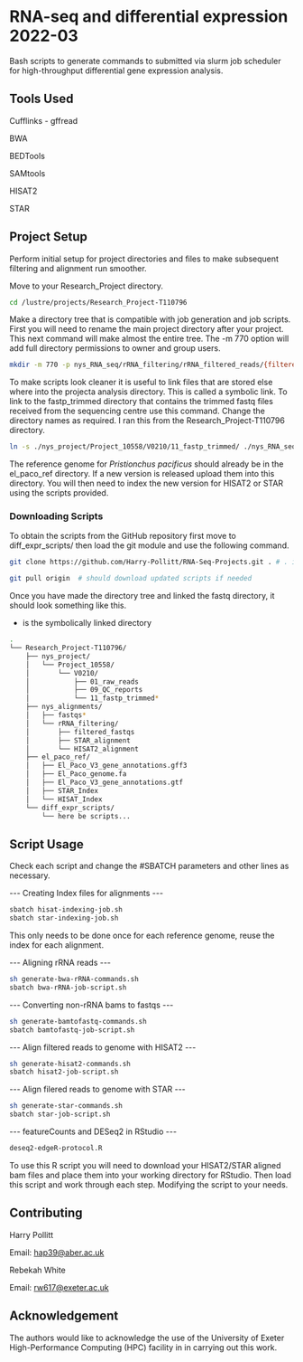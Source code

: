 # RNA-seq and differential expression 2022-03

Bash scripts to generate commands to submitted via slurm job scheduler for high-throughput differential gene expression analysis.

## Tools Used

Cufflinks - gffread

BWA

BEDTools

SAMtools

HISAT2

STAR

## Project Setup

Perform initial setup for project directories and files to make subsequent filtering and alignment run smoother.

Move to your Research_Project directory.

```bash
cd /lustre/projects/Research_Project-T110796
```

Make a directory tree that is compatible with job generation and job scripts. First you will need to rename the 
main project directory after your project.
This next command will make almost the entire tree. The -m 770 option will add full directory permissions to owner and group users.

```bash
mkdir -m 770 -p nys_RNA_seq/rRNA_filtering/rRNA_filtered_reads/{filtered_fastqs,STAR_alignment,HISAT2_alignment}
```

To make scripts look cleaner it is useful to link files that are stored else where into the projecta analysis directory.
This is called a symbolic link. To link to the fastp_trimmed directory that contains the trimmed fastq files received 
from the sequencing centre use this command. Change the directory names as required. I ran this from the Research_Project-T110796 directory.

```bash
ln -s ./nys_project/Project_10558/V0210/11_fastp_trimmed/ ./nys_RNA_seq/fastqs
``` 

The reference genome for *Pristionchus pacificus* should already be in the el_paco_ref directory. If a new version is released upload them
into this directory. You will then need to index the new version for HISAT2 or STAR using the scripts provided.

### Downloading Scripts 
To obtain the scripts from the GitHub repository first move to diff_expr_scripts/ then load the git module and use the following command.

```bash
git clone https://github.com/Harry-Pollitt/RNA-Seq-Projects.git . # . is current working directory 

git pull origin  # should download updated scripts if needed
```



Once you have made the directory tree and linked the fastq directory, it should look something like this.
* is the symbolically linked directory

```bash
.
└── Research_Project-T110796/
    ├── nys_project/
    │   └── Project_10558/
    │       └── V0210/
    │           ├── 01_raw_reads
    │           ├── 09_QC_reports
    │           └── 11_fastp_trimmed*
    ├── nys_alignments/
    │   ├── fastqs*
    │   └── rRNA_filtering/
    │       ├── filtered_fastqs
    │       ├── STAR_alignment
    │       └── HISAT2_alignment
    ├── el_paco_ref/
    │   ├── El_Paco_V3_gene_annotations.gff3
    │   ├── El_Paco_genome.fa 
    │   ├── El_Paco_V3_gene_annotations.gtf 
    │   ├── STAR_Index
    │   └── HISAT_Index
    └── diff_expr_scripts/
        └── here be scripts...
```

## Script Usage

Check each script and change the #SBATCH parameters and other lines as necessary.

--- Creating Index files for alignments ---

```bash
sbatch hisat-indexing-job.sh
sbatch star-indexing-job.sh
```
This only needs to be done once for each reference genome, reuse the index for each alignment.

--- Aligning rRNA reads ---

```bash
sh generate-bwa-rRNA-commands.sh
sbatch bwa-rRNA-job-script.sh
```

--- Converting non-rRNA bams to fastqs ---

```bash
sh generate-bamtofastq-commands.sh
sbatch bamtofastq-job-script.sh
```

--- Align filtered reads to genome with HISAT2 ---

```bash
sh generate-hisat2-commands.sh
sbatch hisat2-job-script.sh
```

--- Align filered reads to genome with STAR ---

```bash
sh generate-star-commands.sh
sbatch star-job-script.sh
```

--- featureCounts and DESeq2 in RStudio ---

```bash
deseq2-edgeR-protocol.R
```

To use this R script you will need to download your HISAT2/STAR aligned bam files and place them into your working directory for RStudio.
Then load this script and work through each step. Modifying the script to your needs. 

## Contributing

Harry Pollitt 

Email: hap39@aber.ac.uk

Rebekah White 

Email: rw617@exeter.ac.uk

## Acknowledgement

The authors would like to acknowledge the use of the University of Exeter High-Performance Computing (HPC) facility in
in carrying out this work.
